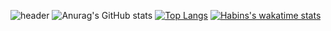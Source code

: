 ![header](https://capsule-render.vercel.app/api?type=wave&color=timeAuto&height=300&section=header&text=habinkim&fontSize=90)
![Anurag's GitHub stats](https://github-readme-stats-git-masterrstaa-rickstaa.vercel.app/api?username=habinkim&show_icons=true&theme=radical)
[![Top Langs](https://github-readme-stats-git-masterrstaa-rickstaa.vercel.app/api/top-langs/?username=habinkim&layout=compact)](https://github.com/anuraghazra/github-readme-stats)
[![Habins's wakatime stats](https://github-readme-stats.vercel.app/api/wakatime?username=habin&layout=compact)](https://github.com/anuraghazra/github-readme-stats)
